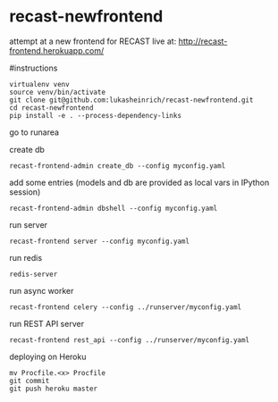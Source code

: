 # recast-newfrontend
attempt at a new frontend for RECAST live at: http://recast-frontend.herokuapp.com/


#instructions


    virtualenv venv
    source venv/bin/activate
    git clone git@github.com:lukasheinrich/recast-newfrontend.git
    cd recast-newfrontend
    pip install -e . --process-dependency-links

go to runarea 

create db

    recast-frontend-admin create_db --config myconfig.yaml

add some entries (models and db are provided as local vars in IPython session)

    recast-frontend-admin dbshell --config myconfig.yaml

run server

    recast-frontend server --config myconfig.yaml

run redis

    redis-server

run async worker

    recast-frontend celery --config ../runserver/myconfig.yaml

run REST API server

    recast-frontend rest_api --config ../runserver/myconfig.yaml

deploying on Heroku
	
    mv Procfile.<x> Procfile 
    git commit
    git push heroku master
